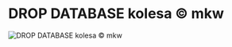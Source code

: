 # DROP DATABASE kolesa © mkw

![DROP DATABASE kolesa © mkw](images/bb7b6810-b6e1-478b-931a-7c1f756c303c.gif)